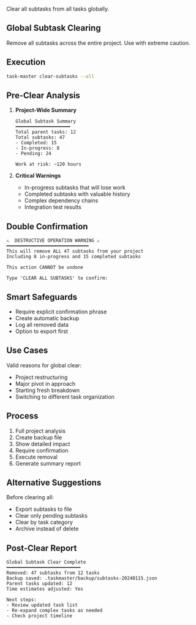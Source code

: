 Clear all subtasks from all tasks globally.

## Global Subtask Clearing

Remove all subtasks across the entire project. Use with extreme caution.

## Execution

```bash
task-master clear-subtasks --all
```

## Pre-Clear Analysis

1. **Project-Wide Summary**
   ```
   Global Subtask Summary
   ━━━━━━━━━━━━━━━━━━━━
   Total parent tasks: 12
   Total subtasks: 47
   - Completed: 15
   - In-progress: 8
   - Pending: 24

   Work at risk: ~120 hours
   ```

2. **Critical Warnings**
   - In-progress subtasks that will lose work
   - Completed subtasks with valuable history
   - Complex dependency chains
   - Integration test results

## Double Confirmation

```
⚠️  DESTRUCTIVE OPERATION WARNING ⚠️
━━━━━━━━━━━━━━━━━━━━━━━━━━━━━━
This will remove ALL 47 subtasks from your project
Including 8 in-progress and 15 completed subtasks

This action CANNOT be undone

Type 'CLEAR ALL SUBTASKS' to confirm:
```

## Smart Safeguards

- Require explicit confirmation phrase
- Create automatic backup
- Log all removed data
- Option to export first

## Use Cases

Valid reasons for global clear:
- Project restructuring
- Major pivot in approach
- Starting fresh breakdown
- Switching to different task organization

## Process

1. Full project analysis
2. Create backup file
3. Show detailed impact
4. Require confirmation
5. Execute removal
6. Generate summary report

## Alternative Suggestions

Before clearing all:
- Export subtasks to file
- Clear only pending subtasks
- Clear by task category
- Archive instead of delete

## Post-Clear Report

```
Global Subtask Clear Complete
━━━━━━━━━━━━━━━━━━━━━━━━━━━
Removed: 47 subtasks from 12 tasks
Backup saved: .taskmaster/backup/subtasks-20240115.json
Parent tasks updated: 12
Time estimates adjusted: Yes

Next steps:
- Review updated task list
- Re-expand complex tasks as needed
- Check project timeline
```
